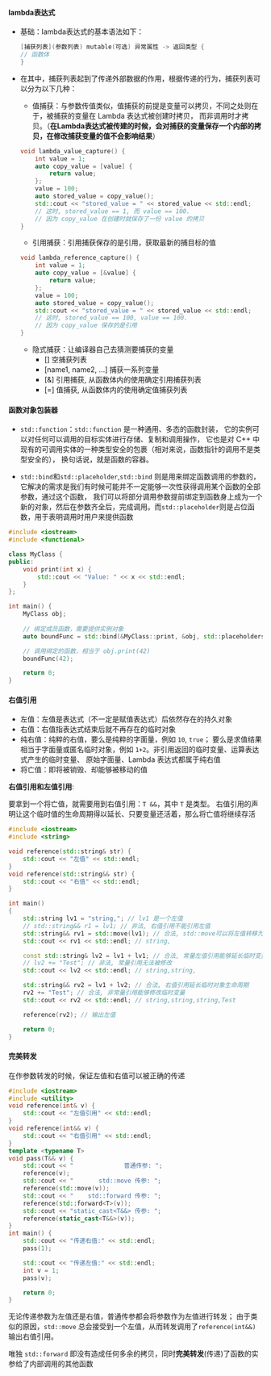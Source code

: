 #### lambda表达式

- 基础：lambda表达式的基本语法如下：

  ```c
  [捕获列表](参数列表) mutable(可选) 异常属性 -> 返回类型 {
  // 函数体
  }
  ```

- 在其中，捕获列表起到了传递外部数据的作用，根据传递的行为，捕获列表可以分为以下几种：

  - 值捕获：与参数传值类似，值捕获的前提是变量可以拷贝，不同之处则在于，被捕获的变量在 Lambda 表达式被创建时拷贝， 而非调用时才拷贝。（**在Lambda表达式被传建的时候，会对捕获的变量保存一个内部的拷贝，在修改捕获变量的值不会影响结果**）

  ```cpp
  void lambda_value_capture() {
      int value = 1;
      auto copy_value = [value] {
          return value;
      };
      value = 100;
      auto stored_value = copy_value();
      std::cout << "stored_value = " << stored_value << std::endl;
      // 这时, stored_value == 1, 而 value == 100.
      // 因为 copy_value 在创建时就保存了一份 value 的拷贝
  }
  ```

  - 引用捕获：引用捕获保存的是引用，获取最新的捕目标的值

  ```cpp
  void lambda_reference_capture() {
      int value = 1;
      auto copy_value = [&value] {
          return value;
      };
      value = 100;
      auto stored_value = copy_value();
      std::cout << "stored_value = " << stored_value << std::endl;
      // 这时, stored_value == 100, value == 100.
      // 因为 copy_value 保存的是引用
  }
  ```

  - 隐式捕获：让编译器自己去猜测要捕获的变量
    - [] 空捕获列表
    - [name1, name2, ...] 捕获一系列变量
    - [&] 引用捕获, 从函数体内的使用确定引用捕获列表
    - [=] 值捕获, 从函数体内的使用确定值捕获列表



#### 函数对象包装器

- `std::function`：`std::function` 是一种通用、多态的函数封装， 它的实例可以对任何可以调用的目标实体进行存储、复制和调用操作， 它也是对 C++ 中现有的可调用实体的一种类型安全的包裹（相对来说，函数指针的调用不是类型安全的）， 换句话说，就是函数的容器。

- `std::bind`和`std::placeholder`,`std::bind` 则是用来绑定函数调用的参数的， 它解决的需求是我们有时候可能并不一定能够一次性获得调用某个函数的全部参数，通过这个函数， 我们可以将部分调用参数提前绑定到函数身上成为一个新的对象，然后在参数齐全后，完成调用。而`std::placeholder`则是占位函数，用于表明调用时用户来提供函数

```cpp
#include <iostream>
#include <functional>

class MyClass {
public:
    void print(int x) {
        std::cout << "Value: " << x << std::endl;
    }
};

int main() {
    MyClass obj;
    
    // 绑定成员函数，需要提供实例对象
    auto boundFunc = std::bind(&MyClass::print, &obj, std::placeholders::_1);

    // 调用绑定的函数，相当于 obj.print(42)
    boundFunc(42);

    return 0;
}
```

#### 右值引用

- 左值：左值是表达式（不一定是赋值表达式）后依然存在的持久对象
- 右值：右值指表达式结束后就不再存在的临时对象
- 纯右值：纯粹的右值，要么是纯粹的字面量，例如 `10`, `true`； 要么是求值结果相当于字面量或匿名临时对象，例如 `1+2`。非引用返回的临时变量、运算表达式产生的临时变量、 原始字面量、Lambda 表达式都属于纯右值
- 将亡值：即将被销毁、却能够被移动的值

**右值引用和左值引用**:

要拿到一个将亡值，就需要用到右值引用：`T &&`，其中 `T` 是类型。 右值引用的声明让这个临时值的生命周期得以延长、只要变量还活着，那么将亡值将继续存活

```cpp
#include <iostream>
#include <string>

void reference(std::string& str) {
    std::cout << "左值" << std::endl;
}
void reference(std::string&& str) {
    std::cout << "右值" << std::endl;
}

int main()
{
    std::string lv1 = "string,"; // lv1 是一个左值
    // std::string&& r1 = lv1; // 非法, 右值引用不能引用左值
    std::string&& rv1 = std::move(lv1); // 合法, std::move可以将左值转移为右值
    std::cout << rv1 << std::endl; // string,

    const std::string& lv2 = lv1 + lv1; // 合法, 常量左值引用能够延长临时变量的生命周期
    // lv2 += "Test"; // 非法, 常量引用无法被修改
    std::cout << lv2 << std::endl; // string,string,

    std::string&& rv2 = lv1 + lv2; // 合法, 右值引用延长临时对象生命周期
    rv2 += "Test"; // 合法, 非常量引用能够修改临时变量
    std::cout << rv2 << std::endl; // string,string,string,Test

    reference(rv2); // 输出左值

    return 0;
}
```



#### 完美转发

在作参数转发的时候，保证左值和右值可以被正确的传递

```cpp
#include <iostream>
#include <utility>
void reference(int& v) {
    std::cout << "左值引用" << std::endl;
}
void reference(int&& v) {
    std::cout << "右值引用" << std::endl;
}
template <typename T>
void pass(T&& v) {
    std::cout << "              普通传参: ";
    reference(v);
    std::cout << "       std::move 传参: ";
    reference(std::move(v));
    std::cout << "    std::forward 传参: ";
    reference(std::forward<T>(v));
    std::cout << "static_cast<T&&> 传参: ";
    reference(static_cast<T&&>(v));
}
int main() {
    std::cout << "传递右值:" << std::endl;
    pass(1);

    std::cout << "传递左值:" << std::endl;
    int v = 1;
    pass(v);

    return 0;
}
```

无论传递参数为左值还是右值，普通传参都会将参数作为左值进行转发； 由于类似的原因，`std::move` 总会接受到一个左值，从而转发调用了`reference(int&&)` 输出右值引用。

唯独 `std::forward` 即没有造成任何多余的拷贝，同时**完美转发**(传递)了函数的实参给了内部调用的其他函数